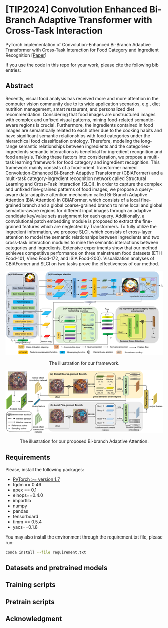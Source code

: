 # [TIP2024] Convolution Enhanced Bi-Branch Adaptive Transformer with Cross-Task Interaction
PyTorch implementation of Convolution-Enhanced Bi-Branch Adaptive Transformer with Cross-Task Interaction for Food  Category and Ingredient Recognition [[Paper](https://ieeexplore.ieee.org/document/10471331)]

If you use the code in this repo for your work, please cite the following bib entries:

## Abstract
Recently, visual food analysis has received more and more attention in the computer vision community due to its wide application scenarios, e.g., diet nutrition management, smart restaurant, and personalized diet recommendation. Considering that food images are unstructured images with complex and unfixed visual patterns, mining food-related semantic-aware regions is crucial. Furthermore, the ingredients contained in food images are semantically related to each other due to the cooking habits and have significant semantic relationships with food categories under the hierarchical food classification ontology. Therefore, modeling the long-range semantic relationships between ingredients and the categories-ingredients semantic interactions is beneficial for ingredient recognition and food analysis. Taking these factors into consideration, we propose a multi-task learning framework for food category and ingredient recognition. This framework mainly consists of a food-orient Transformer named Convolution-Enhanced Bi-Branch Adaptive Transformer (CBiAFormer) and a multi-task category-ingredient recognition network called Structural Learning and Cross-Task Interaction (SLCI). In order to capture the complex and unfixed fine-grained patterns of food images, we propose a query-aware data-adaptive attention mechanism called Bi-Branch Adaptive Attention (BiA-Attention) in CBiAFormer, which consists of a local fine-grained branch and a global coarse-grained branch to mine local and global semantic-aware regions for different input images through an adaptive candidate key/value sets assignment for each query. Additionally, a convolutional patch embedding module is proposed to extract the fine-grained features which are neglected by Transformers. To fully utilize the ingredient information, we propose SLCI, which consists of cross-layer attention to model the semantic relationships between ingredients and two cross-task interaction modules to mine the semantic interactions between categories and ingredients. Extensive exper
iments show that our method achieves competitive performance on three mainstream food datasets (ETH Food-101, Vireo Food-172, and ISIA Food-200). Visualization analyses of CBiAFormer and SLCI on two tasks prove the effectiveness of our method.

![framework](Figures/figure1.png)
<p align="center">The illustration for our framework.</p>

![BiA-Attention](Figures/figure2.png)
<p align="center">The illustration for our proposed Bi-branch Adaptive Attention.</p>

## Requirements
Please, install the following packages:
- [PyTorch >= version 1.7](https://pytorch.org)
- tqdm == 0.46
- apex == 0.1
- einops==0.4.0
- importlib
- numpy
- pandas
- tensorboard
- timm == 0.5.4
- yacs==0.1.8

You may also install the environment through the requirement.txt file, please run:

```sh
conda install --file requirement.txt
```

## Datasets and pretrained models

## Training scripts

## Pretrain scripts

## Acknowledgment
